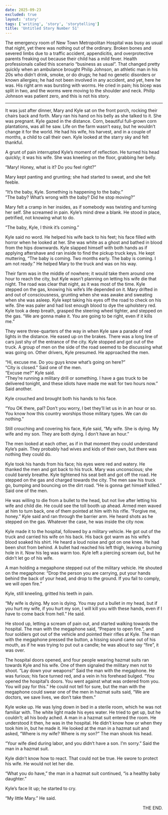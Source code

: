 ```yaml
---
date: 2025-09-23
excluded: true
layout: 'story'
tags: ['writing', 'story', 'storytelling']
title: 'Untitled Story Number 51'
---
```


The emergency room of New Town Metropolitan Hospital was busy as usual that night, yet there was nothing out of the ordinary. Broken bones and severed limbs due to a traffic accident, appendicitis, and overprotective parents freaking out because their child has a mild fever. Health professionals called this scenario “business as usual”. That changed pretty quickly when an ambulance brought Philip Johnson, an athletic man in his 20s who didn’t drink, smoke, or do drugs; he had no genetic disorders or known allergies; he had not been involved in any accident, and yet, here he was. His right arm was bursting with worms. He cried in pain; his bicep was split in two, and the worms were moving to the shoulder and neck. Philip Johnson was patient zero, and this is not his story.

---

It was just after dinner, Mary and Kyle sat on the front porch, rocking their chairs back and forth. Mary ran his hand on his belly as she talked to it. She was pregnant. Kyle gazed in the distance. Corn, beautiful full-grown corn plantations, was all he saw. Life on the farm wasn’t easy, but he wouldn’t change it for the world. He had his wife, his harvest, and in a couple of months, a child to call their own. Kyle looked at the starry sky and felt thankful.

A grunt of pain interrupted Kyle’s moment of reflection. He turned his head quickly; it was his wife. She was kneeling on the floor, grabbing her belly.

“Mary! Honey, what is it? Do you feel right?”

Mary kept panting and grunting; she had started to sweat, and she felt feeble.

“It’s the baby, Kyle. Something is happening to the baby.”  
“The baby? What’s wrong with the baby? Did he stop moving?”

Mary felt a cramp in her insides, as if somebody was twisting and turning her self. She screamed in pain. Kyle’s mind drew a blank. He stood in place, petrified, not knowing what to do.

“The baby, Kyle, I think it’s coming.”

Kyle said no word. He helped his wife back to his feet; his face filled with horror when he looked at her. She was white as a ghost and bathed in blood from the hips downwards. Kyle slapped himself with both hands as if applying aftershave and ran inside to find the pickup truck keys. He kept muttering, “The baby is coming. Two months early. The baby is coming. I am not ready.” He helped Mary to the truck and was on his way.

Their farm was in the middle of nowhere; it would take them around one hour to reach the city, but Kyle wasn’t planning on letting his wife die that night. The road was clear that night, as it was most of the time. Kyle stepped on the gas, knowing his wife’s life depended on it. Mary drifted in and out of consciousness, grunting when she was awake and sweating when she was asleep. Kyle kept taking his eyes off the road to check on his wife. She was paler and had lost enough blood to dye the upholstery red. Kyle took a deep breath, grasped the steering wheel tighter, and stepped on the gas. “We are gonna make it. You are going to be right, even if it kills me.”

They were three-quarters of the way in when Kyle saw a parade of red lights in the distance. He eased up on the brakes. There was a long line of cars just shy of the entrance of the city. Kyle stopped and got out of the truck. A group of men on the side of the road seemed to be discussing what was going on. Other drivers, Kyle presumed. He approached the men.

“Hi, excuse me. Do you guys know what’s going on here?”  
“City is closed.” Said one of the men.  
“Excuse me?” Kyle said.  
“They’re running a military drill or something. I have a gas truck to be delivered tonight, and these idiots have made me wait for two hours now.” Said another.

Kyle crouched and brought both his hands to his face.

“You OK there, pal? Don’t you worry, I bet they’ll let us in in an hour or so. You know how this country worships those military types. We can do nothing.”

Still crouching and covering his face, Kyle said, “My wife. She is dying. My wife and my son. They are both dying. I don’t have an hour.”

The men looked at each other, as if in that moment they could understand Kyle’s pain. They probably had wives and kids of their own, but there was nothing they could do.

Kyle took his hands from his face; his eyes were red and watery. He thanked the men and got back to his truck. Mary was unconscious; she could barely breathe. Kyle tightened his seat belt and got off the road. He stepped on the gas and charged towards the city. The men saw his truck go, bumping and bouncing on the dirt road. “He is gonna get himself killed.” Said one of the men.

He was willing to die from a bullet to the head, but not live after letting his wife and child die. He could see the toll booth up ahead. Armed men waved at him to turn back, one of them pointed at him with his rifle. “Forgive me, honey.” Kyle said and ran through the barrier arm. He heard shots as he stepped on the gas. Whatever the case, he was inside the city now.

Kyle made it to the hospital, followed by a military vehicle. He got out of the truck and carried his wife on his back. His back got warm as his wife’s blood soaked his shirt. He heard a loud noise and got on one knee. He had been shot from behind. A bullet had reached his left thigh, leaving a burning hole in it. Now his leg was warm too. Kyle left a piercing scream out, but he didn’t let go of his wife.

A man holding a megaphone stepped out of the military vehicle. He shouted on the megaphone: “Drop the person you are carrying, put your hands behind the back of your head, and drop to the ground. If you fail to comply, we will open fire.”

Kyle, still kneeling, gritted his teeth in pain.

“My wife is dying. My son is dying. You may put a bullet in my head, but if you hurt my wife, if you hurt my son, I will kill you with these hands, even if I have to come back from hell.” He said.

He stood up, letting a scream of pain out, and started walking towards the hospital. The man with the megaphone said, “Prepare to open fire.”, and four soldiers got out of the vehicle and pointed their rifles at Kyle. The man with the megaphone pressed the button, a hissing sound came out of his mouth, as if he was trying to put out a candle; he was about to say “fire”, it was over.

The hospital doors opened, and four people wearing hazmat suits ran towards Kyle and his wife. One of them signaled the military men not to shoot. “Lay down your weapons!” Said the man with the megaphone. He was furious; his face turned red, and a vein in his forehead bulged. “You opened the hospital’s doors. You went against what was ordered from you. You will pay for this.” He could not tell for sure, but the man with the megaphone could swear one of the men in hazmat suits said, “We are doctors, we save lives, we don’t take them.”

Kyle woke up. He was lying down in bed in a sterile room, which he was not familiar with. The white light made his eyes water. He tried to get up, but he couldn’t; all his body ached. A man in a hazmat suit entered the room. He understood it then, he was in the hospital. He didn’t know how or when they took him in, but he made it. He looked at the man in a hazmat suit and asked, “Where is my wife? Where is my son?” The man shook his head.

“Your wife died during labor, and you didn’t have a son. I’m sorry.” Said the man in a hazmat suit.

Kyle didn’t know how to react. That could not be true. He swore to protect his wife. He would not let her die.

“What you do have,” the man in a hazmat suit continued, “is a healthy baby daughter.”

Kyle’s face lit up; he started to cry.

“My little Mary.” He said.

<p style="text-align:right">THE END.</p>